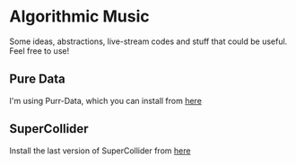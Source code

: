 # Algorithmic Music

Some ideas, abstractions, live-stream codes and stuff that could be useful. Feel free to use!

## Pure Data

I'm using Purr-Data, which you can install from [here](https://github.com/jonwwilkes/purr-data/releases) 

## SuperCollider

Install the last version of SuperCollider from [here](https://supercollider.github.io/)
